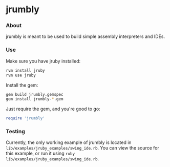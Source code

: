 # jrumbly
### About
jrumbly is meant to be used to build simple assembly interpreters and IDEs.
### Use
Make sure you have jruby installed:
```bash
rvm install jruby
rvm use jruby
```
Install the gem:
```bash
gem build jrumbly.gemspec
gem install jrumbly-*.gem
```
Just require the gem, and you're good to go:
```ruby
require 'jrumbly'
```
### Testing
Currently, the only working example of jrumbly is located in `lib/examples/jruby_examples/swing_ide.rb`.
You can view the source for this example, or run it using `ruby lib/examples/jruby_examples/swing_ide.rb`.
